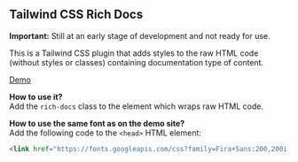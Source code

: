 Tailwind CSS Rich Docs
---------

**Important:** Still at an early stage of development and not ready for use.

This is a Tailwind CSS plugin that adds styles to the raw HTML code (without styles or classes) containing documentation type of content.

[Demo](https://tailwindcss-rich-docs.netlify.com/)

**How to use it?**  
Add the `rich-docs` class to the element which wraps raw HTML code.

**How to use the same font as on the demo site?**  
Add the following code to the `<head>` HTML element:

```html
<link href="https://fonts.googleapis.com/css?family=Fira+Sans:200,200i,300,300i,400,400i,500,500i,600,600i,700,700i,800,800i&display=swap" rel="stylesheet">
```
